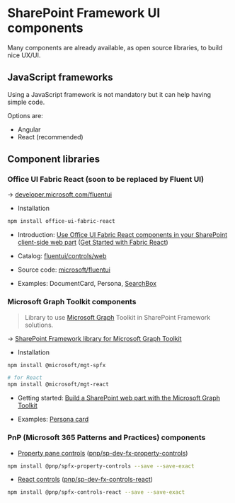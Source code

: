 # SharePoint Framework UI components

Many components are already available, as open source libraries, to build nice UX/UI.

## JavaScript frameworks

Using a JavaScript framework is not mandatory but it can help having simple code.

Options are:

* Angular
* React (recommended)

## Component libraries

### Office UI Fabric React (soon to be replaced by Fluent UI)

→ [developer.microsoft.com/fluentui](https://developer.microsoft.com/en-us/fluentui#/)

* Installation

```bash
npm install office-ui-fabric-react
```

* Introduction: [Use Office UI Fabric React components in your SharePoint client-side web part](https://docs.microsoft.com/en-us/sharepoint/dev/spfx/web-parts/get-started/use-fabric-react-components) ([Get Started with Fabric React](https://docs.microsoft.com/en-us/javascript/api/getstarted/getstartedpage?view=office-ui-fabric-react-latest))

* Catalog: [fluentui/controls/web](https://developer.microsoft.com/en-us/fluentui#/controls/web)

* Source code: [microsoft/fluentui](https://github.com/microsoft/fluentui)

* Examples: DocumentCard, Persona, [SearchBox](https://developer.microsoft.com/en-us/fluentui#/controls/web/searchbox)

### Microsoft Graph Toolkit components

> Library to use [Microsoft Graph](./microsoft-graph.md) Toolkit in SharePoint Framework solutions.

→ [SharePoint Framework library for Microsoft Graph Toolkit](https://docs.microsoft.com/en-us/graph/toolkit/get-started/mgt-spfx)

* Installation

```bash
npm install @microsoft/mgt-spfx

# for React
npm install @microsoft/mgt-react
```

* Getting started: [Build a SharePoint web part with the Microsoft Graph Toolkit](https://docs.microsoft.com/en-us/graph/toolkit/get-started/build-a-sharepoint-web-part)

* Examples: [Persona card](https://docs.microsoft.com/en-us/graph/toolkit/components/person-card)

### PnP (Microsoft 365 Patterns and Practices) components

* [Property pane controls](https://pnp.github.io/sp-dev-fx-property-controls) ([pnp/sp-dev-fx-property-controls](https://github.com/pnp/sp-dev-fx-property-controls))

```bash
npm install @pnp/spfx-property-controls --save --save-exact
```

* [React controls](https://pnp.github.io/sp-dev-fx-controls-react) ([pnp/sp-dev-fx-controls-react](https://github.com/pnp/sp-dev-fx-controls-react))

```bash
npm install @pnp/spfx-controls-react --save --save-exact
```
